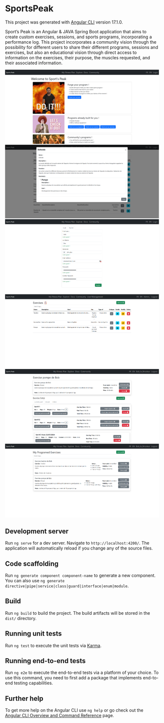 # SportsPeak

This project was generated with [Angular CLI](https://github.com/angular/angular-cli) version 17.1.0.

Sport’s Peak is an Angular & JAVA Spring Boot application that aims to create custom exercises, sessions,
and sports programs, incorporating a performance log.
This project incorporates a community vision through the possibility for different users to share their
different programs, sessions and exercises, but also an educational vision through direct access to information
on the exercises, their purpose, the muscles requested, and their associated information.

![homePage](https://github.com/CptFranck/SportsPeakFRONT/blob/master/screenshots/homePage.png?raw=true)
![docMusclePage](https://github.com/CptFranck/SportsPeakFRONT/blob/master/screenshots/docMusclePage.png?raw=true)
![registerForm](https://github.com/CptFranck/SportsPeakFRONT/blob/master/screenshots/registerForm.png?raw=true)
![docExercisePageAdminView](https://github.com/CptFranck/SportsPeakFRONT/blob/master/screenshots/docExercisePageAdminView.png?raw=true)
![myFitnessPlanMyProgExercisePageDetailsView](https://github.com/CptFranck/SportsPeakFRONT/blob/master/screenshots/myFitnessPlanMyProgExercisePageDetailsView.png?raw=true)
![myFitnessPlanMyProgExercisesPageUserLoggedView](https://github.com/CptFranck/SportsPeakFRONT/blob/master/screenshots/myFitnessPlanMyProgExercisesPageUserLoggedView.png?raw=true)

## Development server

Run `ng serve` for a dev server. Navigate to `http://localhost:4200/`. The application will automatically reload if you change any of the source files.

## Code scaffolding

Run `ng generate component component-name` to generate a new component. You can also use `ng generate directive|pipe|service|class|guard|interface|enum|module`.

## Build

Run `ng build` to build the project. The build artifacts will be stored in the `dist/` directory.

## Running unit tests

Run `ng test` to execute the unit tests via [Karma](https://karma-runner.github.io).

## Running end-to-end tests

Run `ng e2e` to execute the end-to-end tests via a platform of your choice. To use this command, you need to first add a package that implements end-to-end testing capabilities.

## Further help

To get more help on the Angular CLI use `ng help` or go check out the [Angular CLI Overview and Command Reference](https://angular.io/cli) page.
